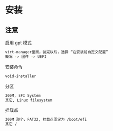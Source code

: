 # 安装

## 注意

启用 gpt 模式

```sh
virt-manager里面，装完以后，选择 “在安装前自定义配置”
概况 -> 固件 -> UEFI
```

安装命令

```sh
void-installer
```

分区

```sh
300M, EFI System
其它, Linux filesystem
```

挂载点

```sh
300M 那个，FAT32, 挂载点固定为 /boot/efi
其它 /
```
